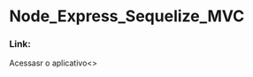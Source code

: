 # Node_Express_Sequelize_MVC

<h3>Link:</h3> <a href"https://app-node-lista-pensamentos.cyclic.app/" target="blank"> Acessasr o aplicativo<>
